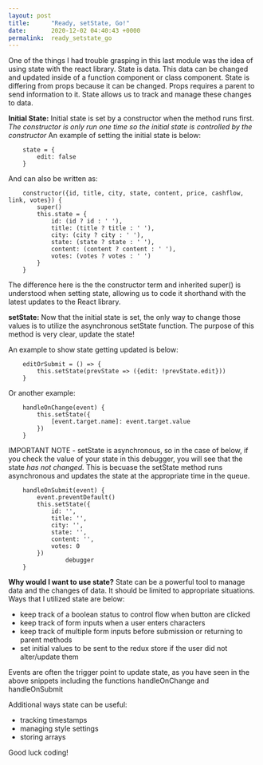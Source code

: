 ```yaml
---
layout: post
title:      "Ready, setState, Go!"
date:       2020-12-02 04:40:43 +0000
permalink:  ready_setstate_go
---
```



One of the things I had trouble grasping in this last module was the idea of using state with the react library. State is data. This data can be changed and updated inside of a function component or class component. State is differing from props because it can be changed. Props requires a parent to send information to it. State allows us to track and manage these changes to data.

**Initial State:**
Initial state is set by a constructor when the method runs first. *The constructor is only run one time so the initial state is controlled by the constructor* An example of setting the initial state is below:
```
    state = {
        edit: false
    }
```
And can also be written as:
```
    constructor({id, title, city, state, content, price, cashflow, link, votes}) {
        super()
        this.state = {
            id: (id ? id : ' '),
            title: (title ? title : ' '),
            city: (city ? city : ' '),
            state: (state ? state : ' '),
            content: (content ? content : ' '),
            votes: (votes ? votes : ' ')
        }
    }
```
The difference here is the the constructor term and inherited super() is understood when setting state, allowing us to code it shorthand with the latest updates to the React library.

**setState:**
Now that the initial state is set, the only way to change those values is to utilize the asynchronous setState function. The purpose of this method is very clear, update the state! 

An example to show state getting updated is below:

```
    editOrSubmit = () => {
        this.setState(prevState => ({edit: !prevState.edit}))
    }
```
Or another example:

```
    handleOnChange(event) {
        this.setState({
            [event.target.name]: event.target.value
        })
    }
```

IMPORTANT NOTE - setState is asynchronous, so in the case of below, if you check the value of your state in this debugger, you will see that the state *has not changed.* This is becuase the setState method runs asynchronous and updates the state at the appropriate time in the queue.

```
    handleOnSubmit(event) {
        event.preventDefault()
        this.setState({
            id: '',
            title: '',
            city: '',
            state: '',
            content: '',
            votes: 0
        })
				debugger
    }
```

**Why would I want to use state?**
State can be a powerful tool to manage data and the changes of data. It should be limited to appropriate situations. Ways that I utilized state are below:
* keep track of a boolean status to control flow when button are clicked
* keep track of form inputs when a user enters characters
* keep track of multiple form inputs before submission or returning to parent methods
* set initial values to be sent to the redux store if the user did not alter/update them

Events are often the trigger point to update state, as you have seen in the above snippets including the functions handleOnChange and handleOnSubmit

Additional ways state can be useful:
* tracking timestamps
* managing style settings
* storing arrays

Good luck coding!
